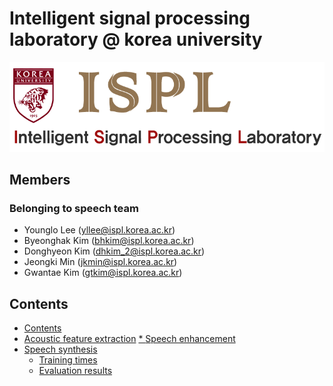 # Intelligent signal processing laboratory @ korea university

<a href=http://ispl.korea.ac.kr><center><img src="./image/logo1.jpg"></center></a>



## Members
### Belonging to speech team
* Younglo Lee (yllee@ispl.korea.ac.kr)
* Byeonghak Kim (bhkim@ispl.korea.ac.kr)
* Donghyeon Kim (dhkim_2@ispl.korea.ac.kr)
* Jeongki Min (jkmin@ispl.korea.ac.kr)
* Gwantae Kim (gtkim@ispl.korea.ac.kr)

## Contents
  * [Contents](#contents)
  * [Acoustic feature extraction](#feature)
  <a href=https://github.com/ByeonghakKim/ispl-speech/tree/master/Speech%20enhancement>* [Speech enhancement](#speechenhancement)</a>
  * [Speech synthesis](#speechsynthesis)
    * [Training times](#training-times)
    * [Evaluation results](#evaluation-results)
